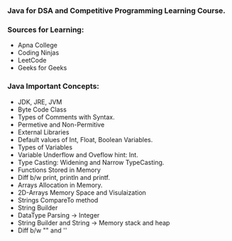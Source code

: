 ### Java for DSA and Competitive Programming Learning Course.

### Sources for Learning:
- Apna College
- Coding Ninjas
- LeetCode
- Geeks for Geeks

### Java Important Concepts:
- JDK, JRE, JVM
- Byte Code Class
- Types of Comments with Syntax.
- Permetive and Non-Permitive
- External Libraries
- Default values of Int, Float, Boolean Variables.
- Types of Variables
- Variable Underflow and Oveflow hint: Int.
- Type Casting: Widening and Narrow TypeCasting.
- Functions Stored in Memory
- Diff b/w print, println and printf.
- Arrays Allocation in Memory.
- 2D-Arrays Memory Space and  Visulaization
- Strings CompareTo method
- String Builder
- DataType Parsing -> Integer
- String Builder and String -> Memory stack and heap
- Diff b/w ""  and ''